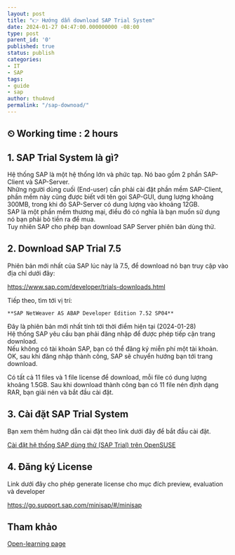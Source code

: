 ```yaml
---
layout: post
title: "👉 Hướng dẫn download SAP Trial System"
date: 2024-01-27 04:47:00.000000000 -08:00
type: post
parent_id: '0'
published: true
status: publish
categories:
- IT
- SAP
tags:
- guide
- sap
author: thu4nvd
permalink: "/sap-downoad/"
---
```


## ⏲ Working time : 2 hours

## 1. SAP Trial System là gì?

Hệ thống SAP là một hệ thống lớn và phức tạp. Nó bao gồm 2 phần SAP-Client và SAP-Server.   
Những người dùng cuối (End-user) cần phải cài đặt phần mềm SAP-Client, phần mềm này cũng được biết với tên gọi SAP-GUI, dung lượng khoảng 300MB, trong khi đó SAP-Server có dung lượng vào khoảng 12GB.  
SAP là một phần mềm thương mại, điều đó có nghĩa là bạn muốn sử dụng nó bạn phải bỏ tiền ra để mua.   
Tuy nhiên SAP cho phép bạn download SAP Server phiên bản dùng thử.


## 2. Download SAP Trial 7.5

Phiên bản mới nhất của SAP lúc này là 7.5, để download nó bạn truy cập vào địa chỉ dưới đây:

https://www.sap.com/developer/trials-downloads.html

Tiếp theo, tìm tới vị trí:

    **SAP NetWeaver AS ABAP Developer Edition 7.52 SP04**
	
Đây là phiên bản mới nhất tính tới thời điểm hiện tại (2024-01-28)  
Hệ thống SAP yêu cầu bạn phải đăng nhập để được phép tiếp cận trang download.   
Nếu không có tài khoản SAP, bạn có thể đăng ký miễn phí một tài khoản.  
OK, sau khi đăng nhập thành công, SAP sẽ chuyển hướng bạn tới trang download.

Có tất cả 11 files và 1 file license để download, mỗi file có dung lượng khoảng 1.5GB.
Sau khi download thành công bạn có 11 file nén định dạng RAR, bạn giải nén và bắt đầu cài đặt.


## 3. Cài đặt SAP Trial System

Bạn xem thêm hướng dẫn cài đặt theo link dưới đây để bắt đầu cài đặt.

[Cài đặt hệ thống SAP dùng thử (SAP Trial) trên OpenSUSE](https://openplanning.net/11859/cai-dat-he-thong-sap-dung-thu-sap-trial-tren-opensuse)


## 4. Đăng ký License

Link dưới đây cho phép generate license cho mục đích preview, evaluation và developer 

https://go.support.sap.com/minisap/#/minisap


## Tham khảo

[Open-learning page](https://openplanning.net/11833/download-sap-trial-system#1114449)

